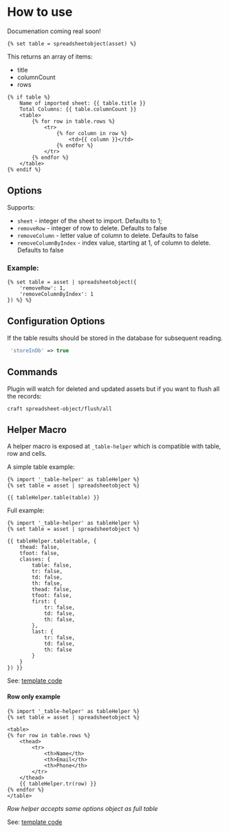 # How to use

Documenation coming real soon!

```twig
{% set table = spreadsheetobject(asset) %}
```

This returns an array of items:
- title
- columnCount
- rows

```twig
{% if table %}
    Name of imported sheet: {{ table.title }}
    Total Columns: {{ table.columnCount }}
    <table>
        {% for row in table.rows %}
            <tr>
                {% for column in row %}
                    <td>{{ column }}</td>
                {% endfor %}
            </tr>
        {% endfor %}
    </table>
{% endif %}

```

## Options

Supports:
- `sheet` - integer of the sheet to import. Defaults to 1;
- `removeRow` - integer of row to delete. Defaults to false
- `removeColumn` - letter value of column to delete. Defaults to false
- `removeColumnByIndex` - index value, starting at 1, of column to delete. Defaults to false

### Example:
```twig
{% set table = asset | spreadsheetobject({
    'removeRow': 1,
    'removeColumnByIndex': 1
}) %} %}
```

## Configuration Options

If the table results should be stored in the database for subsequent reading.
```php
 'storeInDb' => true
```

## Commands

Plugin will watch for deleted and updated assets but if you want to flush all the records: 
```
craft spreadsheet-object/flush/all
```

## Helper Macro

A helper macro is exposed at `_table-helper` which is compatible with table, row and cells.

A simple table example: 
```
{% import '_table-helper' as tableHelper %}
{% set table = asset | spreadsheetobject %}

{{ tableHelper.table(table) }}
``` 

Full example: 
```
{% import '_table-helper' as tableHelper %}
{% set table = asset | spreadsheetobject %}

{{ tableHelper.table(table, {
    thead: false,
    tfoot: false,
    classes: {
        table: false,
        tr: false,
        td: false,
        th: false,
        thead: false,
        tfoot: false,
        first: {
            tr: false,
            td: false,
            th: false,
        },
        last: {
            tr: false,
            td: false,
            th: false
        }
    }
}) }}

```
See: [template code](/src/templates/macros/table.twig)


#### Row only example

```
{% import '_table-helper' as tableHelper %}
{% set table = asset | spreadsheetobject %}

<table>
{% for row in table.rows %}
    <thead>
        <tr>
            <th>Name</th>
            <th>Email</th>
            <th>Phone</th>
        </tr>
    </thead>
    {{ tableHelper.tr(row) }}
{% endfor %}
</table>
```
_Row helper accepts same options object as full table_

See: [template code](/src/templates/macros/tr.twig)
